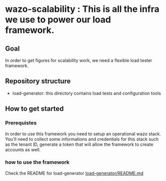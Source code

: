 
# wazo-scalability : This is all the infra we use to power our load framework.

## Goal

In order to get figures for scalability work, we need a flexible load tester framework.

## Repository structure

  - load-generator: this directory contains load tests and configuration tools

## How to get started

### Prerequistes

In order to use this framework you need to setup an operational wazo stack. You'll need to collect some informations and credentials
for this stack such as the tenant ID, generate a token that will allow the framework to create accounts as well.

### how to use the framework
Check the README for load-generator [load-generator/README.md](load-generator/README.md)
